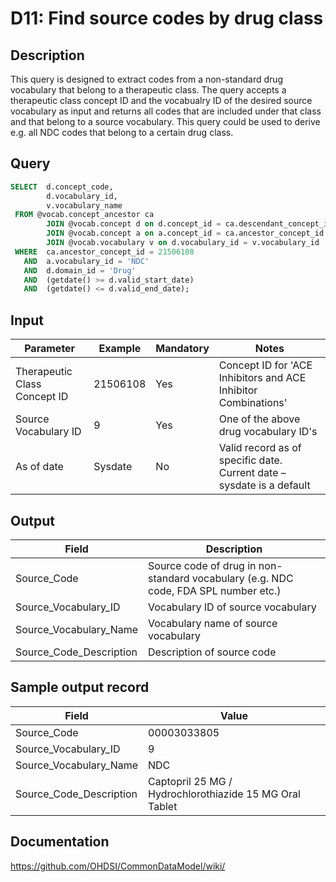<!---
Group:drug
Name:D11 Find source codes by drug class
Author:Patrick Ryan
CDM Version: 5.0
-->

# D11: Find source codes by drug class

## Description
This query is designed to extract codes from a non-standard drug vocabulary that belong to a therapeutic class. The query accepts a therapeutic class concept ID and the vocabualry ID of the desired source vocabulary as input and returns all codes that are included under that class and that belong to a source vocabulary. This query could be used to derive e.g. all NDC codes that belong to a certain drug class.

## Query
```sql
SELECT  d.concept_code,
        d.vocabulary_id,
        v.vocabulary_name
 FROM @vocab.concept_ancestor ca
        JOIN @vocab.concept d on d.concept_id = ca.descendant_concept_id
        JOIN @vocab.concept a on a.concept_id = ca.ancestor_concept_id
        JOIN @vocab.vocabulary v on d.vocabulary_id = v.vocabulary_id
 WHERE  ca.ancestor_concept_id = 21506108
   AND  a.vocabulary_id = 'NDC'
   AND  d.domain_id = 'Drug'
   AND  (getdate() >= d.valid_start_date)
   AND  (getdate() <= d.valid_end_date);
```

## Input

| Parameter |  Example |  Mandatory |  Notes |
| --- | --- | --- | --- |
|  Therapeutic Class Concept ID |  21506108 |  Yes | Concept ID for 'ACE Inhibitors and ACE Inhibitor Combinations' |
|  Source Vocabulary ID |  9 |  Yes | One of the above drug vocabulary ID's |
|  As of date |  Sysdate |  No | Valid record as of specific date. Current date – sysdate is a default |

## Output

| Field |  Description |
| --- | --- |
|  Source_Code |  Source code of drug in non-standard vocabulary (e.g. NDC code, FDA SPL number etc.) |
|  Source_Vocabulary_ID |  Vocabulary ID of source vocabulary |
|  Source_Vocabulary_Name |  Vocabulary name of source vocabulary |
|  Source_Code_Description |  Description of source code |

## Sample output record

| Field |  Value |
| --- | --- |
|  Source_Code |  00003033805 |
|  Source_Vocabulary_ID |  9 |
|  Source_Vocabulary_Name |  NDC |
|  Source_Code_Description |  Captopril 25 MG / Hydrochlorothiazide 15 MG Oral Tablet |



## Documentation
https://github.com/OHDSI/CommonDataModel/wiki/
